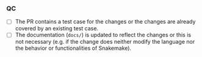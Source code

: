 <!--Add a description of your PR here-->

### QC
<!-- Make sure that you can tick the boxes below. -->

* [ ] The PR contains a test case for the changes or the changes are already covered by an existing test case.
* [ ] The documentation (`docs/`) is updated to reflect the changes or this is not necessary (e.g. if the change does neither modify the language nor the behavior or functionalities of Snakemake).
